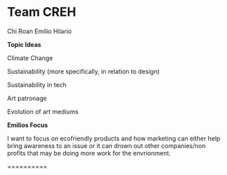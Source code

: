 Team CREH
==========

Chi
Roan
Emilio
Hilario


**Topic Ideas**

Climate Change

Sustainability (more specifically, in relation to design)

Sustainability in tech

Art patronage

Evolution of art mediums

**Emilios Focus**

I want to focus on ecofriendly products and how marketing can either help bring awareness to an issue or it can drown out other companies/non profits that may be doing more work for the envrionment.

==========
